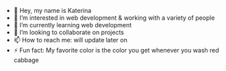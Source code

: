 - 👋 Hey, my name is Katerina
- 👀 I’m interested in web development & working with a variety of people
- 🌱 I’m currently learning web development
- 💞️ I’m looking to collaborate on projects
- 📫 How to reach me: will update later on
- ⚡ Fun fact: My favorite color is the color you get whenever you wash red cabbage

<!---
kode-katya/kode-katya is a ✨ special ✨ repository because its `README.md` (this file) appears on your GitHub profile.
You can click the Preview link to take a look at your changes.
--->
